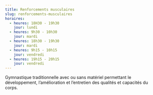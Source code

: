 ```yaml
---
title: Renforcements musculaires
slug: renforcements-musculaires
horaires:
  - heures: 18H30 - 19h30
    jour: lundi
  - heures: 9h30 - 10h30
    jour: mardi
  - heures: 18h30 - 19h30
    jour: mardi
  - heures: 9h15 - 10h15
    jour: vendredi
  - heures: 19h15 - 20h15
    jour: vendredi
---
```


Gymnastique traditionnelle avec ou sans matériel permettant le développement, l’amélioration et l’entretien des qualités
et capacités du corps.

